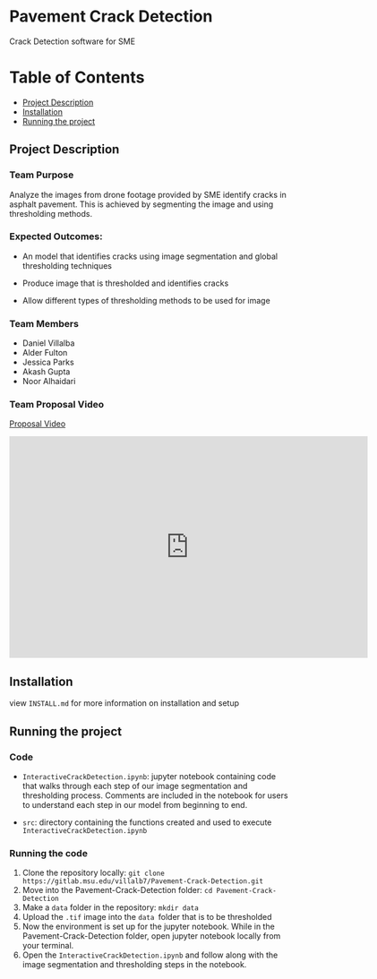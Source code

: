 # Pavement Crack Detection

Crack Detection software for SME

# Table of Contents
* [Project Description](#project-description)
* [Installation](#installation)
* [Running the project](#running-the-project)



## Project Description

### Team Purpose

Analyze the images from drone footage provided by SME identify cracks in asphalt pavement. This is achieved by segmenting the image and using thresholding methods.

### Expected Outcomes:

- An model that identifies cracks using image segmentation and global thresholding techniques

- Produce image that is thresholded and identifies cracks

- Allow different types of thresholding methods to be used for image

### Team Members

- Daniel Villalba
- Alder Fulton
- Jessica Parks
- Akash Gupta
- Noor Alhaidari

### Team Proposal Video

[Proposal Video](https://mediaspace.msu.edu/media/SME_Proposal_Video/1_zyp7lfsq)

<iframe id="kaltura_player" src="https://cdnapisec.kaltura.com/p/811482/sp/81148200/embedIframeJs/uiconf_id/27551951/partner_id/811482?iframeembed=true&playerId=kaltura_player&entry_id=1_zyp7lfsq&flashvars[streamerType]=auto&amp;flashvars[localizationCode]=en&amp;flashvars[leadWithHTML5]=true&amp;flashvars[sideBarContainer.plugin]=true&amp;flashvars[sideBarContainer.position]=left&amp;flashvars[sideBarContainer.clickToClose]=true&amp;flashvars[chapters.plugin]=true&amp;flashvars[chapters.layout]=vertical&amp;flashvars[chapters.thumbnailRotator]=false&amp;flashvars[streamSelector.plugin]=true&amp;flashvars[EmbedPlayer.SpinnerTarget]=videoHolder&amp;flashvars[dualScreen.plugin]=true&amp;flashvars[hotspots.plugin]=1&amp;flashvars[Kaltura.addCrossoriginToIframe]=true&amp;&wid=1_kdkj3z0c" width="640" height="396" allowfullscreen webkitallowfullscreen mozAllowFullScreen allow="autoplay *; fullscreen *; encrypted-media *" sandbox="allow-downloads allow-forms allow-same-origin allow-scripts allow-top-navigation allow-pointer-lock allow-popups allow-modals allow-orientation-lock allow-popups-to-escape-sandbox allow-presentation allow-top-navigation-by-user-activation" frameborder="0" title="SME_Proposal_Video"></iframe>



## Installation

view `INSTALL.md` for more information on installation and setup



## Running the project

### Code

* `InteractiveCrackDetection.ipynb`: jupyter notebook containing code that walks through each step of our image segmentation and thresholding process. Comments are included in the notebook for users to understand each step in our model from beginning to end. 

* `src`: directory containing the functions created and used to execute `InteractiveCrackDetection.ipynb`

### Running the code

1. Clone the repository locally: `git clone https://gitlab.msu.edu/villalb7/Pavement-Crack-Detection.git`
2. Move into the Pavement-Crack-Detection folder: `cd Pavement-Crack-Detection`
3. Make a `data` folder in the repository: `mkdir data `
4. Upload the `.tif` image into the `data `folder that is to be thresholded
5. Now the environment is set up for the jupyter notebook. While in the Pavement-Crack-Detection folder, open jupyter notebook locally from your terminal.
6. Open the `InteractiveCrackDetection.ipynb` and follow along with the image segmentation and thresholding steps in the notebook.